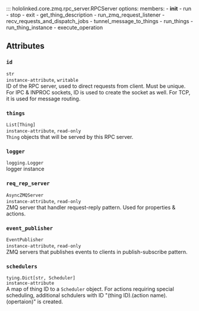 

::: hololinked.core.zmq.rpc_server.RPCServer
    options:
        members:
            - __init__
            - run
            - stop
            - exit
            - get_thing_description
            - run_zmq_request_listener
            - recv_requests_and_dispatch_jobs
            - tunnel_message_to_things
            - run_things
            - run_thing_instance
            - execute_operation
         

## Attributes

### `id`
`str` <br/> 
`instance-attribute`, `writable` <br />
ID of the RPC server, used to direct requests from client. Must be unique. 
For IPC & INPROC sockets, ID is used to create the socket as well. For TCP, it is used for 
message routing. 

### `things` 
`List[Thing]` <br />
`instance-attribute`, `read-only` <br />
`Thing` objects that will be served by this RPC server.

### `logger` 
`logging.Logger` <br />
logger instance

### `req_rep_server`
`AsyncZMQServer` <br />
`instance-attribute`, `read-only` <br />
ZMQ server that handler request-reply pattern. Used for properties & actions. 

### `event_publisher`
`EventPublisher` <br /> 
`instance-attribute`, `read-only` <br />
ZMQ servers that publishes events to clients in publish-subscribe pattern. 

### `schedulers`
`tying.Dict[str, Scheduler]` <br />
`instance-attribute` <br />
A map of thing ID to a `Scheduler` object. For actions requiring special scheduling,
additional schdulers with ID "(thing ID).(action name).(opertaion)" is created. 

